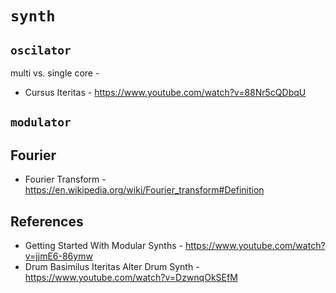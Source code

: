 # `synth`


## `oscilator`

  multi vs. single core - 
  - Cursus Iteritas - https://www.youtube.com/watch?v=88Nr5cQDbqU


## `modulator`


## Fourier

  - Fourier Transform - https://en.wikipedia.org/wiki/Fourier_transform#Definition


## References

  - Getting Started With Modular Synths - https://www.youtube.com/watch?v=jjmE6-86ymw
  - Drum Basimilus Iteritas Alter Drum Synth - https://www.youtube.com/watch?v=DzwnqOkSEfM
